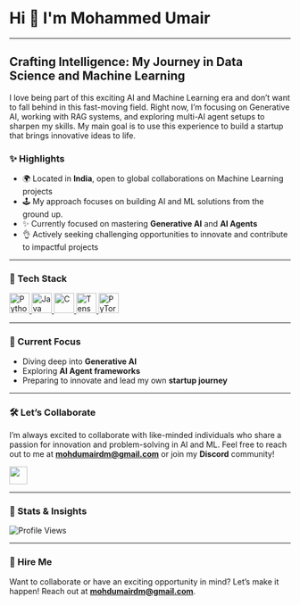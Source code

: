 # Hi 👋 I'm Mohammed Umair

---

## Crafting Intelligence: My Journey in Data Science and Machine Learning

I love being part of this exciting AI and Machine Learning era and don’t want to fall behind in this fast-moving field. Right now, I’m focusing on Generative AI, working with RAG systems, and exploring multi-AI agent setups to sharpen my skills. My main goal is to use this experience to build a startup that brings innovative ideas to life.


### ✨ Highlights  
- 🌍 Located in **India**, open to global collaborations on Machine Learning projects  
- 🕹️ My approach focuses on building AI and ML solutions from the ground up.
- ✨ Currently focused on mastering **Generative AI** and **AI Agents**  
- 👌 Actively seeking challenging opportunities to innovate and contribute to impactful projects  

---

### 🔧 Tech Stack
<p align="left">
  <a href="https://www.python.org/" target="_blank" rel="noreferrer">
    <img src="https://raw.githubusercontent.com/danielcranney/readme-generator/main/public/icons/skills/python-colored.svg" width="36" height="36" alt="Python" />
  </a>
  <a href="https://www.oracle.com/java/" target="_blank" rel="noreferrer">
    <img src="https://raw.githubusercontent.com/danielcranney/readme-generator/main/public/icons/skills/java-colored.svg" width="36" height="36" alt="Java" />
  </a>
  <a href="https://docs.microsoft.com/en-us/cpp/?view=msvc-170" target="_blank" rel="noreferrer">
    <img src="https://raw.githubusercontent.com/danielcranney/readme-generator/main/public/icons/skills/c-colored.svg" width="36" height="36" alt="C" />
  </a>
  <a href="https://www.tensorflow.org/" target="_blank" rel="noreferrer">
    <img src="https://raw.githubusercontent.com/danielcranney/readme-generator/main/public/icons/skills/tensorflow-colored.svg" width="36" height="36" alt="TensorFlow" />
  </a>
  <a href="https://pytorch.org/" target="_blank" rel="noreferrer">
    <img src="https://raw.githubusercontent.com/danielcranney/readme-generator/main/public/icons/skills/pytorch-colored.svg" width="36" height="36" alt="PyTorch" />
  </a>
</p>

---

### 🚀 Current Focus
- Diving deep into **Generative AI**
- Exploring **AI Agent frameworks**
- Preparing to innovate and lead my own **startup journey**

---

### 🛠️ Let’s Collaborate
I’m always excited to collaborate with like-minded individuals who share a passion for innovation and problem-solving in AI and ML. Feel free to reach out to me at **[mohdumairdm@gmail.com](mailto:mohdumairdm@gmail.com)** or join my **Discord** community!

<p align="left">
  <a href="https://discord.gg/rYf2m9TsZT" target="_blank" rel="noreferrer">
    <img src="https://raw.githubusercontent.com/danielcranney/readme-generator/main/public/icons/socials/discord.svg" width="32" height="32" />
  </a>
</p>

---

### 🔹 Stats & Insights
<p align="left">
  <img src="https://komarev.com/ghpvc/?username=Obsidianage&label=Profile%20Views&color=blue&style=flat-square" alt="Profile Views" />
</p>

---

### 🏢 Hire Me
Want to collaborate or have an exciting opportunity in mind? Let’s make it happen! Reach out at **[mohdumairdm@gmail.com](mailto:mohdumairdm@gmail.com)**.
